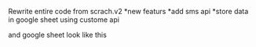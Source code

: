 Rewrite entire code from scrach.v2
*new featurs 
      *add sms api
      *store data in google sheet using custome api

and google sheet look like this

